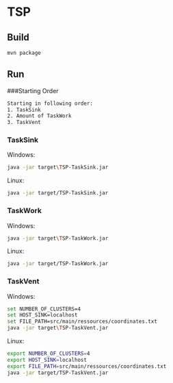 # TSP

## Build
```bash
mvn package
```

## Run

###Starting Order
```bash
Starting in following order:
1. TaskSink
2. Amount of TaskWork
3. TaskVent
```

### TaskSink
Windows:
```bash
java -jar target\TSP-TaskSink.jar
```

Linux:
```bash
java -jar target/TSP-TaskSink.jar
```

### TaskWork
Windows:
```bash
java -jar target\TSP-TaskWork.jar
```

Linux:
```bash
java -jar target/TSP-TaskWork.jar
```

### TaskVent
Windows:
```bash
set NUMBER_OF_CLUSTERS=4
set HOST_SINK=localhost
set FILE_PATH=src/main/ressources/coordinates.txt
java -jar target\TSP-TaskVent.jar
```

Linux:
```bash
export NUMBER_OF_CLUSTERS=4
export HOST_SINK=localhost
export FILE_PATH=src/main/ressources/coordinates.txt
java -jar target/TSP-TaskVent.jar
```

